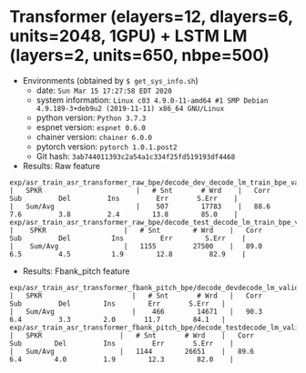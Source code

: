 # Transformer (elayers=12, dlayers=6, units=2048, 1GPU) + LSTM LM (layers=2, units=650, nbpe=500)
- Environments (obtained by `$ get_sys_info.sh`)
    - date: `Sun Mar 15 17:27:58 EDT 2020`
    - system information: `Linux c03 4.9.0-11-amd64 #1 SMP Debian 4.9.189-3+deb9u2 (2019-11-11) x86_64 GNU/Linux`
    - python version: `Python 3.7.3`
    - espnet version: `espnet 0.6.0`
    - chainer version: `chainer 6.0.0`
    - pytorch version: `pytorch 1.0.1.post2`
    - Git hash: `3ab744011393c2a54a1c334f25fd519193df4468`
- Results: Raw feature
```
exp/asr_train_asr_transformer_raw_bpe/decode_dev_decode_lm_train_bpe_valid.loss.best_asr_model_valid.loss.ave/score_wer/result.txt
|   SPKR                       |   # Snt       # Wrd    |   Corr         Sub         Del         Ins         Err       S.Err    |
|   Sum/Avg                    |    507        17783    |   88.6         7.6         3.8         2.4        13.8        85.0    |
exp/asr_train_asr_transformer_raw_bpe/decode_test_decode_lm_train_bpe_valid.loss.best_asr_model_valid.loss.ave/score_wer/result.txt
|    SPKR                   |   # Snt        # Wrd    |   Corr          Sub         Del          Ins         Err        S.Err    |
|    Sum/Avg                |   1155         27500    |   89.0          6.5         4.5          1.9        12.8         82.9    |
```
- Results: Fbank_pitch feature
```
exp/asr_train_asr_transformer_fbank_pitch_bpe/decode_devdecode_lm_valid.loss.best_asr_model_valid.loss.ave/score_wer/result.txt
|   SPKR                      |   # Snt       # Wrd   |   Corr        Sub         Del        Ins        Err       S.Err   |
|   Sum/Avg                   |    466        14671   |   90.3        6.4         3.3        2.0       11.7        84.1   |
exp/asr_train_asr_transformer_fbank_pitch_bpe/decode_testdecode_lm_valid.loss.best_asr_model_valid.loss.ave/score_wer/result.txt
|   SPKR                   |   # Snt       # Wrd    |   Corr         Sub        Del         Ins         Err       S.Err    |
|   Sum/Avg                |   1144        26651    |   89.6         6.4        4.0         1.9        12.3        82.0    |
```
